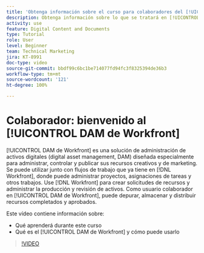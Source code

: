 ```yaml
---
title: 'Obtenga información sobre el curso para colaboradores del [!UICONTROL DAM de Workfront], '
description: Obtenga información sobre lo que se tratará en [!UICONTROL DAM de Workfront], curso para colaboradores.
activity: use
feature: Digital Content and Documents
type: Tutorial
role: User
level: Beginner
team: Technical Marketing
jira: KT-8991
doc-type: video
source-git-commit: bbdf99c6bc1be714077fd94fc3f8325394de36b3
workflow-type: tm+mt
source-wordcount: '121'
ht-degree: 100%

---
```


# Colaborador: bienvenido al [!UICONTROL DAM de Workfront]

[!UICONTROL DAM de Workfront] es una solución de administración de activos digitales (digital asset management, DAM) diseñada especialmente para administrar, controlar y publicar sus recursos creativos y de marketing. Se puede utilizar junto con flujos de trabajo que ya tiene en [!DNL Workfront], donde puede administrar proyectos, asignaciones de tareas y otros trabajos. Use [!DNL Workfront] para crear solicitudes de recursos y administrar la producción y revisión de activos. Como usuario colaborador en [!UICONTROL DAM de Workfront], puede depurar, almacenar y distribuir recursos completados y aprobados.

Este vídeo contiene información sobre:

* Qué aprenderá durante este curso
* Qué es el [!UICONTROL DAM de Workfront] y cómo puede usarlo

>[!VIDEO](https://video.tv.adobe.com/v/335251/?quality=12&learn=on&enablevpops=1)
